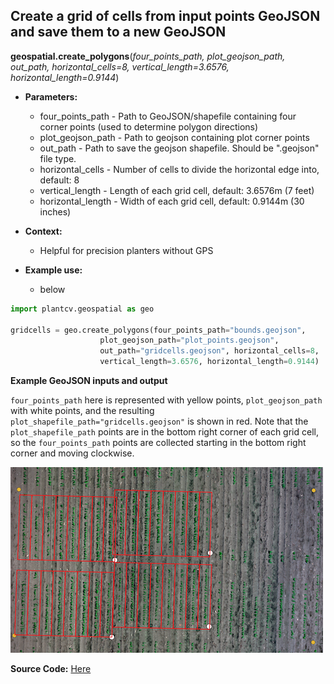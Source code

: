 ## Create a grid of cells from input points GeoJSON and save them to a new GeoJSON

**geospatial.create_polygons**(*four_points_path, plot_geojson_path, out_path,
horizontal_cells=8, vertical_length=3.6576, horizontal_length=0.9144*)

- **Parameters:**
    - four_points_path - Path to GeoJSON/shapefile containing four corner points (used to determine polygon directions)
    - plot_geojson_path - Path to geojson containing plot corner points
    - out_path - Path to save the geojson shapefile. Should be ".geojson" file type. 
    - horizontal_cells - Number of cells to divide the horizontal edge into, default: 8
    - vertical_length - Length of each grid cell, default: 3.6576m (7 feet)
    - horizontal_length - Width of each grid cell, default: 0.9144m (30 inches)

- **Context:**
    - Helpful for precision planters without GPS

- **Example use:**
    - below


```python
import plantcv.geospatial as geo

gridcells = geo.create_polygons(four_points_path="bounds.geojson", 
                    plot_geojson_path="plot_points.geojson", 
                    out_path="gridcells.geojson", horizontal_cells=8, 
                    vertical_length=3.6576, horizontal_length=0.9144)

```
**Example GeoJSON inputs and output**

`four_points_path` here is represented with yellow points, `plot_geojson_path` with white points, and the resulting `plot_shapefile_path="gridcells.geojson"` is shown in red. Note that the `plot_shapefile_path` points are in the bottom right corner of each grid cell, so the `four_points_path` points are collected starting in the bottom right corner and moving clockwise. 

![Screenshot](documentation_images/irregular_grid_cells.png)

**Source Code:** [Here](https://github.com/danforthcenter/plantcv-geospatial/blob/main/plantcv/geospatial/create_grid_cells.py)
